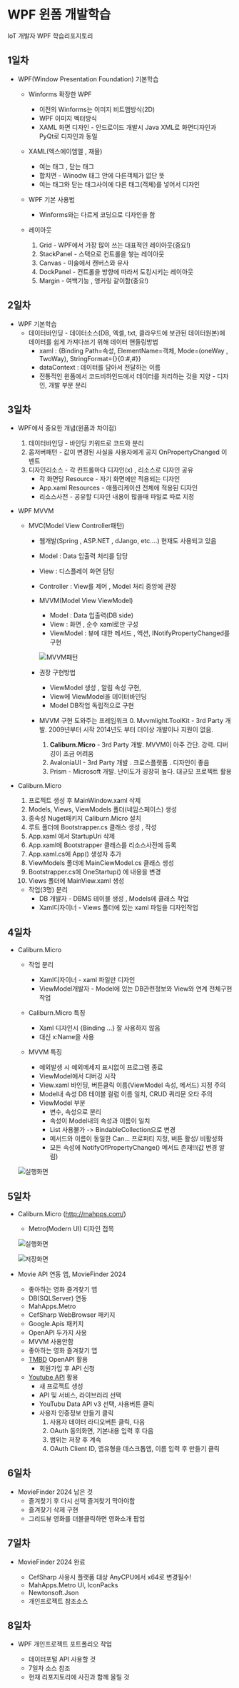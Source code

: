# WPF 윈폼 개발학습
IoT 개발자 WPF 학습리포지토리 

## 1일차
- WPF(Window Presentation Foundation) 기본학습
    - Winforms 확장한 WPF 
        - 이전의 Winforms는 이미지 비트맴방식(2D)
        - WPF 이미지 벡터방식
        - XAML 화면 디자인 - 안드로이드 개발시 Java XML로 화면디자인과 PyQt로 디자인과 동일

    - XAML(엑스에이엠엘 , 재믈)
        - 여는 태그 <Window>, 닫는 태그 </Window>
        - 합치면 <Window /> - Winodw 태그 안에 다른객체가 없단 뜻
        - 여는 태그와 닫는 태그사이에 다른 태그(객체)를 넣어서 디자인
        

    - WPF 기본 사용법
        - Winforms와는 다르게 코딩으로 디자인을 함 


    - 레이아웃 
        1. Grid - WPF에서 가장 많이 쓰는 대표적인 레이아웃(중요!)
        2. StackPanel - 스택으로 컨트롤을 쌓는 레이아웃
        3. Canvas - 미술에서 캔버스와 유사
        4. DockPanel - 컨트롤을 방향에 따라서 도킹시키는 레이아웃
        5. Margin - 여백기능 , 앵커링 같이함(중요!)


## 2일차 
- WPF 기본학습
    - 데이터바인딩 - 데이터소스(DB, 엑셀, txt, 클라우드에 보관된 데이터원본)에 데이터를 쉽게 가져다쓰기 위해 데이터 핸들링방법
        - xaml : {Binding Path=속성, ElementName=객체, Mode=(oneWay , TwoWay), StringFormat={}{0:#,#}}
        - dataContext : 데이터를 담아서 전달하는 이름 
        - 전통적인 윈폼에서 코드비하인드에서 데이터를 처리하는 것을 지양 - 디자인, 개발 부분 분리

## 3일차
- WPF에서 중요한 개념(윈폼과 차이점)
    1. 데이터바인딩 - 바인딩 키워드로 코드와 분리
    2. 옵저버패턴 - 값이 변경된 사실을 사용자에게 공지 OnPropertyChanged 이벤트
    3. 디자인리소스 - 각 컨트롤마다 디자인(x) , 리소스로 디자인 공유
        - 각 화면당 Resource - 자기 화면에만 적용되는 디자인
        - App.xaml Resources - 애플리케이션 전체에 적용된 디자인
        - 리소스사전 - 공유할 디자인 내용이 많을때 파일로 따로 지정

- WPF MVVM
    - MVC(Model View Controller패턴)
        - 웹개발(Spring , ASP.NET , dJango, etc....) 현재도 사용되고 있음
        - Model : Data 입출력 처리를 담당
        - View : 디스플레이 화면 담당
        - Controller : View를 제어 , Model 처리 중앙에 관장

        - MVVM(Model View ViewModel)
            - Model : Data 입출력(DB side)
            - View : 화면 , 순수 xaml로만 구성
            - ViewModel : 뷰에 대한 메서드 , 액션, INotifyPropertyChanged를 구현 

            ![MVVM패턴](https://raw.githubusercontent.com/YooChangWoo/basic-wpf-2024/main/images/wpf001.png)
        
        - 권장 구현방법
            - ViewModel 생성 , 알림 속성 구현,
            - View에 ViewModel을 데이터바인딩
            - Model DB작업 독립적으로 구현 

        - MVVM 구현 도와주는 프레임워크 
            0. Mvvmlight.ToolKit - 3rd Party 개발. 2009년부터 시작 2014년도 부터 더이상 개발이나 지원이 없음.
            1. **Caliburn.Micro** - 3rd Party 개발. MVVM이 아주 간단. 강력. 디버깅이 조금 어려움
            2. AvaloniaUI - 3rd Party 개발 . 크로스플랫폼 . 디자인이 좋음
            3. Prism - Microsoft 개발. 난이도가 굉장히 높다. 대규모 프로젝트 활용

- Caliburn.Micro
    1. 프로젝트 생성 후  MainWindow.xaml 삭제
    2. Models, Views, ViewModels 폴더(네임스페이스) 생성
    3. 종속성 Nuget패키지 Caliburn.Micro 설치
    4. 루트 폴더에 Bootstrapper.cs 클래스 생성 , 작성
    5. App.xaml 에서 StartupUri 삭제
    6. App.xaml에 Bootstrapper 클래스를 리소스사전에 등록
    7. App.xaml.cs에 App() 생성자 추가
    8. ViewModels 폴더에 MainCiewModel.cs 클래스 생성 
    9. Bootstrapper.cs에 OneStartup() 에 내용을 변경
    10. Views 폴더에 MainView.xaml 생성

    - 작업(3명) 분리
        - DB 개발자 - DBMS 테이블 생성 , Models에 클래스 작업
        - Xaml디자이너 - Views 폴더에 있는 xaml 파일을 디자인작업 

## 4일차
- Caliburn.Micro
    - 작업 분리
        - Xaml디자이너 - xaml 파일만 디자인
        - ViewModel개발자 - Model에 있는 DB관련정보와 View와 연계 전체구현 작업

    - Caliburn.Micro 특징
        - Xaml 디자인시 {Binding ...} 잘 사용하지 않음
        - 대신 x:Name을 사용

    - MVVM 특징
        - 예외발생 시 예외메세지 표시없이 프로그램 종료
        - ViewModel에서 디버깅 시작
        - View.xaml 바인딩, 버튼클릭 이름(ViewModel 속성, 메서드) 지정 주의
        - Model내 속성 DB 테이블 컬럼 이름 일치, CRUD 쿼리문 오타 주의
        - ViewModel 부분
            - 변수, 속성으로 분리
            - 속성이 Model내의 속성과 이름이 일치
            - List 사용불가 -> BindableCollection으로 변경
            - 메서드와 이름이 동일한 Can... 프로퍼티 지정, 버튼 활성/ 비활성화
            - 모든 속성에 NotifyOfPropertyChange() 메서드 존재!!(값 변경 알림)


    ![실행화면](https://raw.githubusercontent.com/YooChangWoo/basic-wpf-2024/main/images/wpf002.png)

## 5일차
- Caliburn.Micro (http://mahpps.com/)
    - Metro(Modern UI) 디자인 접목

    ![실행화면](https://raw.githubusercontent.com/YooChangWoo/basic-wpf-2024/main/images/wpf003.png)

    ![저장화면](https://raw.githubusercontent.com/YooChangWoo/basic-wpf-2024/main/images/wpf004.png)

- Movie API 연동 앱, MovieFinder 2024
    - 좋아하는 영화 즐겨찾기 앱
    - DB(SQLServer) 연동
    - MahApps.Metro
    - CefSharp WebBrowser 패키지
    - Google.Apis 패키지
    - OpenAPI 두가지 사용
    - MVVM 사용안함
    - 좋아하는 영화 즐겨찾기 앱
    - [TMBD](https://www.themoviedb.opg/) OpenAPI 활용
        - 회원가입 후 API 신청
    - [Youtube API](https://console.cloud.google.com/) 활용
        - 새 프로젝트 생성
        - API 및 서비스, 라이브러리 선택
        - YouTubu Data API v3 선택, 사용버튼 클릭
        - 사용자 인증정보 만들기 클릭
            1. 사용자 데이터 라디오버튼 클릭, 다음
            2. OAuth 동의화면, 기본내용 입력 후 다음
            3. 범위는 저장 후 계속
            4. OAuth Client ID, 앱유형을 데스크톱앱, 이름 입력 후 만들기 클릭

## 6일차
- MovieFinder 2024 남은 것
    - 즐겨찾기 후 다시 선택 즐겨찾기 막아야함
    - 즐겨찾기 삭제 구현
    - 그리드뷰 영화를 더블클릭하면 영화소개 팝업


## 7일차
- MovieFinder 2024 완료

    - CefSharp 사용시 플랫폼 대상 AnyCPU에서 x64로 변경필수!
    - MahApps.Metro UI, IconPacks
    - Newtonsoft.Json
    - 개인프로젝트 참조소스

## 8일차
- WPF 개인프로젝트 포트폴리오 작업

    - 데이터포털 API 사용할 것
    - 7일차 소스 참조
    - 현재 리포지토리에 사진과 함께 올릴 것
